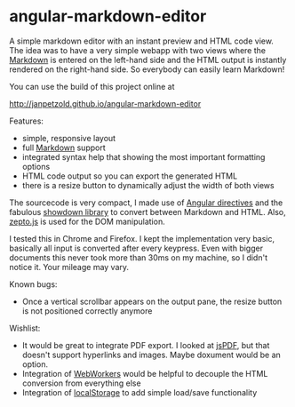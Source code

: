 angular-markdown-editor
=======================

A simple markdown editor with an instant preview and HTML code view. The idea was to have a very simple webapp with two views where the [Markdown](http://daringfireball.net/projects/markdown/) is entered on the left-hand side and the HTML output is instantly rendered on the right-hand side. So everybody can easily learn Markdown!

You can use the build of this project online at

<http://janpetzold.github.io/angular-markdown-editor>

Features:

* simple, responsive layout
* full [Markdown](http://daringfireball.net/projects/markdown/) support
* integrated syntax help that showing the most important formatting options
* HTML code output so you can export the generated HTML
* there is a resize button to dynamically adjust the width of both views

The sourcecode is very compact, I made use of [Angular directives](http://docs.angularjs.org/guide/directive) and the fabulous [showdown library](https://github.com/coreyti/showdown)  to convert between Markdown and HTML. Also, [zepto.js](http://zeptojs.com/) is used for the DOM manipulation.

I tested this in Chrome and Firefox. I kept the implementation very basic, basically all input is converted after every keypress. Even with bigger documents this never took more than 30ms on my machine, so I didn't notice it. Your mileage may vary.

Known bugs:

* Once a vertical scrollbar appears on the output pane, the resize button is not positioned correctly anymore

Wishlist:

* It would be great to integrate PDF export. I looked at [jsPDF](https://github.com/MrRio/jsPDF), but that doesn't support hyperlinks and images. Maybe doxument would be an option.
* Integration of [WebWorkers](https://developer.mozilla.org/de/docs/Web/Guide/Performance/Using_web_workers) would be helpful to decouple the HTML conversion from everything else
* Integration of [localStorage](https://developer.mozilla.org/en-US/docs/Web/Guide/API/DOM/Storage#localStorage) to add simple load/save functionality